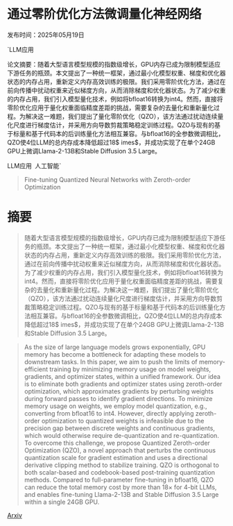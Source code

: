# 通过零阶优化方法微调量化神经网络

发布时间：2025年05月19日

`LLM应用

论文摘要：随着大型语言模型规模的指数级增长，GPU内存已成为限制模型适应下游任务的瓶颈。本文提出了一种统一框架，通过最小化模型权重、梯度和优化器状态的内存占用，重新定义内存高效训练的极限。我们采用零阶优化方法，通过在前向传播中扰动权重来近似梯度方向，从而消除梯度和优化器状态。为了减少权重的内存占用，我们引入模型量化技术，例如将bfloat16转换为int4。然而，直接将零阶优化应用于量化权重面临精度差距的挑战，需要复杂的去量化和重新量化过程。为解决这一难题，我们提出了量化零阶优化（QZO），该方法通过扰动连续量化尺度进行梯度估计，并采用方向导数剪裁策略稳定训练过程。QZO与现有的基于标量和基于代码本的后训练量化方法相互兼容。与bfloat16的全参数微调相比，QZO使4位LLM的总内存成本降低超过18$	imes$，并成功实现了在单个24GB GPU上微调Llama-2-13B和Stable Diffusion 3.5 Large。

LLM应用` `人工智能`

> Fine-tuning Quantized Neural Networks with Zeroth-order Optimization

# 摘要

> 随着大型语言模型规模的指数级增长，GPU内存已成为限制模型适应下游任务的瓶颈。本文提出了一种统一框架，通过最小化模型权重、梯度和优化器状态的内存占用，重新定义内存高效训练的极限。我们采用零阶优化方法，通过在前向传播中扰动权重来近似梯度方向，从而消除梯度和优化器状态。为了减少权重的内存占用，我们引入模型量化技术，例如将bfloat16转换为int4。然而，直接将零阶优化应用于量化权重面临精度差距的挑战，需要复杂的去量化和重新量化过程。为解决这一难题，我们提出了量化零阶优化（QZO），该方法通过扰动连续量化尺度进行梯度估计，并采用方向导数剪裁策略稳定训练过程。QZO与现有的基于标量和基于代码本的后训练量化方法相互兼容。与bfloat16的全参数微调相比，QZO使4位LLM的总内存成本降低超过18$	imes$，并成功实现了在单个24GB GPU上微调Llama-2-13B和Stable Diffusion 3.5 Large。

> As the size of large language models grows exponentially, GPU memory has become a bottleneck for adapting these models to downstream tasks. In this paper, we aim to push the limits of memory-efficient training by minimizing memory usage on model weights, gradients, and optimizer states, within a unified framework. Our idea is to eliminate both gradients and optimizer states using zeroth-order optimization, which approximates gradients by perturbing weights during forward passes to identify gradient directions. To minimize memory usage on weights, we employ model quantization, e.g., converting from bfloat16 to int4. However, directly applying zeroth-order optimization to quantized weights is infeasible due to the precision gap between discrete weights and continuous gradients, which would otherwise require de-quantization and re-quantization. To overcome this challenge, we propose Quantized Zeroth-order Optimization (QZO), a novel approach that perturbs the continuous quantization scale for gradient estimation and uses a directional derivative clipping method to stabilize training. QZO is orthogonal to both scalar-based and codebook-based post-training quantization methods. Compared to full-parameter fine-tuning in bfloat16, QZO can reduce the total memory cost by more than 18$\times$ for 4-bit LLMs, and enables fine-tuning Llama-2-13B and Stable Diffusion 3.5 Large within a single 24GB GPU.

[Arxiv](https://arxiv.org/abs/2505.13430)